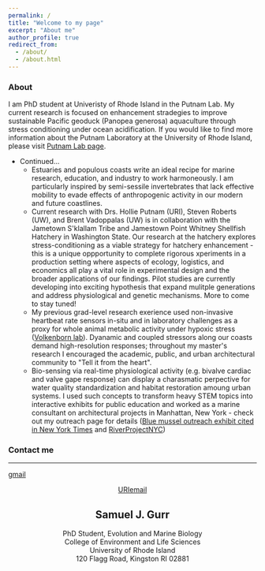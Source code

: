 ```yaml
---
permalink: /
title: "Welcome to my page"
excerpt: "About me"
author_profile: true
redirect_from:
  - /about/
  - /about.html
---
```


### About
I am PhD student at Univeristy of Rhode Island in the Putnam Lab. My current research is focused on enhancement stradegies to improve sustainable Pacific geoduck (Panopea generosa) aquaculture through stress conditioning under ocean acidification.
If you would like to find more information about the Putnam Laboratory at the University of Rhode Island, please visit [Putnam Lab page](http://putnamlab.com/).

* Continued...
   * Estuaries and populous coasts write an ideal recipe for marine research, education, and industry to work harmoneously. I am particularly inspired by semi-sessile invertebrates that lack effective mobility to evade effects of anthropogenic activity in our modern and future coastlines.
   * Current research with Drs. Hollie Putnam (URI), Steven Roberts (UW), and Brent Vadoppalas (UW) is in collaboration with the Jametown S'klallam Tribe and Jamestown Point Whitney Shellfish Hatchery in Washington State. Our research at the hatchery explores stress-conditioning as a viable strategy for hatchery enhancement - this is a unique oppportunity to complete rigorous xperiments in a production setting where aspects of ecology, logistics, and economics all play a vital role in experimental design and the broader applications of our findings. Pilot studies are currently developing into exciting hypothesis that expand  mulitple generations and address physiological and genetic mechanisms. More to come to stay tuned!
   * My previous grad-level  research exerience used non-invasive heartbeat rate sensors in-situ and in laboratory challenges as a proxy for whole animal metabolic activity under hypoxic stress ([Volkenborn lab](https://you.stonybrook.edu/samuelgurr/)). Dyanamic and coupled stressors along our coasts demand high-resolution responses; throughout my master's research I encouraged the academic, public, and urban architectural community to "Tell it from the heart".
   * Bio-sensing via real-time physiological activity (e.g. bivalve cardiac and valve gape response) can display a charasmatic perpective for water quality standardization and habitat restoration amoung urban systems. I used such concepts to transform heavy STEM topics into interactive exhibits for public education and worked as a marine consultant on architectural projects in Manhattan, New York - check out my outreach page for details ([Blue mussel outreach exhibit cited in New York Times](https://www.nytimes.com/2018/06/05/nyregion/new-york-today-hudson-river-fish.html) and [RiverProjectNYC](https://www.riverprojectnyc.org/visiting-research/))

### Contact me
------
[gmail](mailto:samjgurr@gmail.com)<center>
[URIemail](mailto:samuel_gurr@uri.edu)<center>

## <center>Samuel J. Gurr</center>
<center>PhD Student, Evolution and Marine Biology </center>
<center>College of Environment and Life Sciences</center>
<center>University of Rhode Island</center>
<center>120 Flagg Road, Kingston RI 02881</center>
